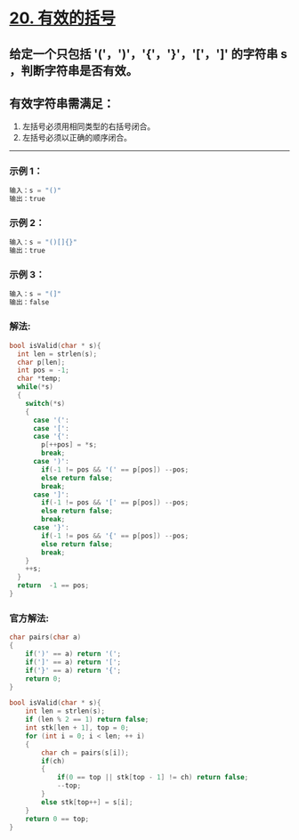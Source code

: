 # **[20. 有效的括号](https://leetcode-cn.com/problems/valid-parentheses/)**

##  给定一个只包括 '('，')'，'{'，'}'，'['，']' 的字符串 s ，判断字符串是否有效。
## 有效字符串需满足：
1. 左括号必须用相同类型的右括号闭合。
2. 左括号必须以正确的顺序闭合。

---

### **示例 1：**

```c
输入：s = "()"
输出：true
```

### **示例 2：**

```c
输入：s = "()[]{}"
输出：true
```

### **示例 3：**

```c
输入：s = "(]"
输出：false
```

### **解法:**

```c
bool isValid(char * s){
  int len = strlen(s);
  char p[len];
  int pos = -1;
  char *temp;
  while(*s)
  {
    switch(*s)
    {
      case '(':
      case '[':
      case '{':
        p[++pos] = *s;
        break;
      case ')':
        if(-1 != pos && '(' == p[pos]) --pos;
        else return false;
        break;
      case ']':
        if(-1 != pos && '[' == p[pos]) --pos;
        else return false;
        break;
      case '}':
        if(-1 != pos && '{' == p[pos]) --pos;
        else return false;
        break;
    }
    ++s;
  }
  return  -1 == pos;
}
```

### **官方解法:**

```c
char pairs(char a)
{
    if(')' == a) return '(';
    if(']' == a) return '[';
    if('}' == a) return '{';
    return 0;
}

bool isValid(char * s){
    int len = strlen(s);
    if (len % 2 == 1) return false;
    int stk[len + 1], top = 0;
    for (int i = 0; i < len; ++ i)
    {
        char ch = pairs(s[i]);
        if(ch)
        {
            if(0 == top || stk[top - 1] != ch) return false;
            --top;
        }
        else stk[top++] = s[i];
    }
    return 0 == top;
}
```
